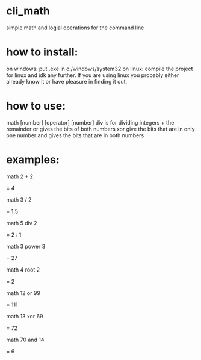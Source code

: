 # cli_math
simple math and logial operations for the command line

# how to install:
  on windows: put .exe in c:/windows/system32
  on linux: compile the project for linux and idk any further. If you are using linux you probably either already know it or have pleasure in finding it out.
  
# how to use:
math [number] [operator] [number]
div is for dividing integers + the remainder
or gives the bits of both numbers
xor give the bits that are in only one number
and gives the bits that are in both numbers

# examples:
math 2 + 2

= 4

math 3 / 2 

= 1,5

math 5 div 2

= 2 : 1

math 3 power 3

= 27

math 4 root 2

= 2

math 12 or 99

= 111

math 13 xor 69

= 72

math 70 and 14

= 6
